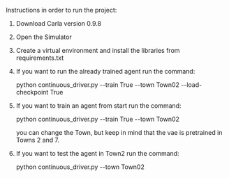 Instructions in order to run the project:

1. Download Carla version 0.9.8

2. Open the Simulator

3. Create a virtual environment and install the libraries from requirements.txt

4. If you want to run the already trained agent run the command:
    
    python continuous_driver.py --train True --town Town02 --load-checkpoint True 

5. If you want to train an agent from start run the command:
    
    python continuous_driver.py --train True --town Town02

    you can change the Town, but keep in mind that the vae is pretrained in Towns 2 and 7.

6. If you want to test the agent in Town2 run the command:

    python continuous_driver.py --town Town02


